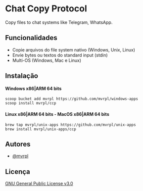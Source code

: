 
# Chat Copy Protocol

Copy files to chat systems like Telegram, WhatsApp.


## Funcionalidades

- Copie arquivos do file system nativo (Windows, Unix, Linux)
- Envie bytes ou textos do standard input (stdin)
- Multi-OS (Windows, Mac e Linux)


## Instalação

#### Windows x86|ARM 64 bits

```console
scoop bucket add mvrpl https://github.com/mvrpl/windows-apps
scoop install mvrpl/ccp
```

#### Linux x86|ARM 64 bits - MacOS x86|ARM 64 bits

```console
brew tap mvrpl/unix-apps https://github.com/mvrpl/unix-apps
brew install mvrpl/unix-apps/ccp
```
## Autores

- [@mvrpl](https://www.github.com/mvrpl)


## Licença

[GNU General Public License v3.0](https://github.com/mvrpl/ccp/blob/main/LICENSE)

